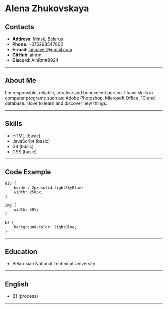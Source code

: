 # Alena Zhukovskaya #

## Contacts ##
* **Address**: Minsk, Belarus
* **Phone**: +375298547802
*  **E-mail**: lannaveii@gmail.com
*  **GitHub**: alnrm
*  **Discord**: AlnRm#8924

----------

## About Me ##
I'm responsible, reliable, creative and benevolent person. I have skills in computer programs such as: Adobe Photoshop, Microsoft Office, 1C and database. I love to learn and discover new things. 

--------------

## Skills ##
* HTML (basic)
* JavaScript (basic)
* Git (basic)
* CSS (basic)

-----

## Code Example ##

```
div {
    border: 2px solid lightSkyBlue;
    width: 250px;
}

img {
    width: 50%;
}

h3 {
    background-color: lightBlue;
}
```
---------

## Education ##

* Belarusian National Technical University 

-------

## English ##

* B1 (process) 

----
